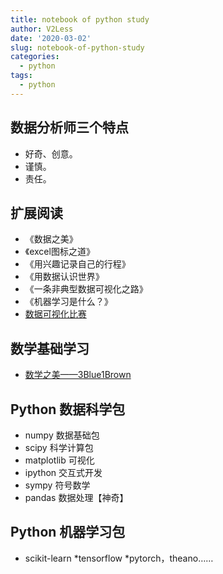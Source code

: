 ```yaml
---
title: notebook of python study
author: V2Less
date: '2020-03-02'
slug: notebook-of-python-study
categories:
  - python
tags:
  - python
---
```


## 数据分析师三个特点
* 好奇、创意。
* 谨慎。
* 责任。

## 扩展阅读
* 《数据之美》
* 《excel图标之道》
* 《用兴趣记录自己的行程》
* 《用数据认识世界》
* 《一条非典型数据可视化之路》
* 《机器学习是什么？》
* [数据可视化比赛](https://www.informationisbeautifulawards.com/)

## 数学基础学习
* [数学之美——3Blue1Brown](https://space.bilibili.com/88461692?from=search&seid=16195116322040922561)

## Python 数据科学包
* numpy 数据基础包
* scipy 科学计算包
* matplotlib 可视化
* ipython 交互式开发
* sympy 符号数学
* pandas 数据处理【神奇】

## Python 机器学习包
* scikit-learn
*tensorflow
*pytorch，theano……

